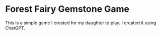 # Forest Fairy Gemstone Game

This is a simple game I created for my daughter to play. I created it using ChatGPT.